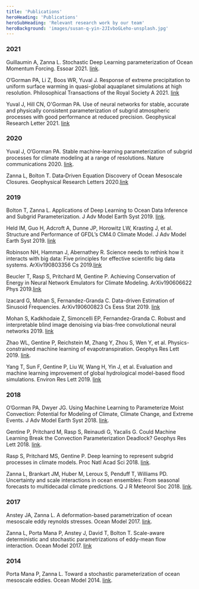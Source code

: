 ```yaml
---
title: 'Publications'
heroHeading: 'Publications'
heroSubHeading: 'Relevant research work by our team'
heroBackground: 'images/susan-q-yin-2JIvboGLeho-unsplash.jpg'
---
```



### 2021
Guillaumin A, Zanna L. Stochastic Deep Learning parameterization of Ocean Momentum Forcing. Essoar 2021. [link](https://doi.org/10.1002/essoar.10506419.1).

O’Gorman PA, Li Z, Boos WR, Yuval J. Response of extreme precipitation to uniform surface warming in quasi-global aquaplanet simulations at high resolution. Philosophical Transactions of the Royal Society A 2021. [link](https://doi.org/10.1098/rsta.2019.0543)

Yuval J, Hill CN, O'Gorman PA. Use of neural networks for stable, accurate and physically consistent parameterization of subgrid atmospheric processes with good performance at reduced precision. Geophysical Research Letter 2021. [link](https://doi.org/10.1029/2020GL091363)

### 2020
Yuval J, O’Gorman PA. Stable machine-learning parameterization of subgrid processes for climate modeling at a range of resolutions. Nature communications 2020. [link](https://doi.org/10.1038/s41467-020-17142-3).

Zanna L, Bolton T. Data‐Driven Equation Discovery of Ocean Mesoscale Closures. Geophysical Research Letters 2020.[link](https://doi.org/10.1029/2020GL088376)

### 2019

Bolton T, Zanna L. Applications of Deep Learning to Ocean Data Inference and Subgrid Parameterization. J Adv Model Earth Syst 2019. [link](https://doi.org/10.1029/2018MS001472).

Held IM, Guo H, Adcroft A, Dunne JP, Horowitz LW, Krasting J, et al. Structure and Performance of GFDL’s CM4.0 Climate Model. J Adv Model Earth Syst 2019. [link](https://doi.org/10.1029/2019MS001829)

Robinson NH, Hamman J, Abernathey R. Science needs to rethink how it interacts with big data: Five principles for effective scientific big data systems. ArXiv190803356 Cs 2019.[link](https://arxiv.org/abs/1908.03356v1)

Beucler T, Rasp S, Pritchard M, Gentine P. Achieving Conservation of Energy in Neural Network Emulators for Climate Modeling. ArXiv190606622 Phys 2019.[link](https://arxiv.org/pdf/1906.06622.pdf)

Izacard G, Mohan S, Fernandez-Granda C. Data-driven Estimation of Sinusoid Frequencies. ArXiv190600823 Cs Eess Stat 2019. [link](https://papers.nips.cc/paper/2019/file/d0010a6f34908640a4a6da2389772a78-Paper.pdf)

Mohan S, Kadkhodaie Z, Simoncelli EP, Fernandez-Granda C. Robust and interpretable blind image denoising via bias-free convolutional neural networks 2019. [link](https://www.cns.nyu.edu/pub/lcv/mohanKadkhodaie19b.pdf)

Zhao WL, Gentine P, Reichstein M, Zhang Y, Zhou S, Wen Y, et al. Physics-constrained machine learning of evapotranspiration. Geophys Res Lett 2019. [link](https://doi.org/10.1029/2019GL085291).

Yang T, Sun F, Gentine P, Liu W, Wang H, Yin J, et al. Evaluation and machine learning improvement of global hydrological model-based flood simulations. Environ Res Lett 2019. [link](https://iopscience.iop.org/article/10.1088/1748-9326/ab4d5e)

### 2018

O’Gorman PA, Dwyer JG. Using Machine Learning to Parameterize Moist Convection: Potential for Modeling of Climate, Climate Change, and Extreme Events. J Adv Model Earth Syst 2018. [link](https://doi.org/10.1029/2018MS001351).

Gentine P, Pritchard M, Rasp S, Reinaudi G, Yacalis G. Could Machine Learning Break the Convection Parameterization Deadlock? Geophys Res Lett 2018. [link](https://doi.org/10.1029/2018GL078202).

Rasp S, Pritchard MS, Gentine P. Deep learning to represent subgrid processes in climate models. Proc Natl Acad Sci 2018. [link](https://doi.org/10.1073/pnas.1810286115).

Zanna L, Brankart JM, Huber M, Leroux S, Penduff T, Williams PD. Uncertainty and scale interactions in ocean ensembles: From seasonal forecasts to multidecadal climate predictions. Q J R Meteorol Soc 2018. [link](https://doi.org/10.1002/qj.3397).

### 2017

Anstey JA, Zanna L. A deformation-based parametrization of ocean mesoscale eddy reynolds stresses. Ocean Model 2017. [link](https://doi.org/10.1016/j.ocemod.2017.02.004).

Zanna L, Porta Mana P, Anstey J, David T, Bolton T. Scale-aware deterministic and stochastic parametrizations of eddy-mean flow interaction. Ocean Model 2017. [link](https://doi.org/10.1016/j.ocemod.2017.01.004)

### 2014

Porta Mana P, Zanna L. Toward a stochastic parameterization of ocean mesoscale eddies. Ocean Model 2014. [link](https://doi.org/10.1016/j.ocemod.2014.04.002).





